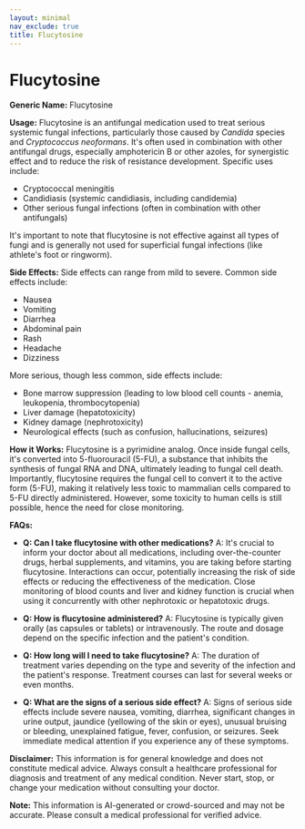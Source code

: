 ```yaml
---
layout: minimal
nav_exclude: true
title: Flucytosine
---
```


# Flucytosine

**Generic Name:** Flucytosine

**Usage:** Flucytosine is an antifungal medication used to treat serious systemic fungal infections, particularly those caused by *Candida* species and *Cryptococcus neoformans*. It's often used in combination with other antifungal drugs, especially amphotericin B or other azoles, for synergistic effect and to reduce the risk of resistance development.  Specific uses include:

* Cryptococcal meningitis
* Candidiasis (systemic candidiasis, including candidemia)
* Other serious fungal infections (often in combination with other antifungals)

It's important to note that flucytosine is not effective against all types of fungi and is generally not used for superficial fungal infections (like athlete's foot or ringworm).

**Side Effects:**  Side effects can range from mild to severe.  Common side effects include:

* Nausea
* Vomiting
* Diarrhea
* Abdominal pain
* Rash
* Headache
* Dizziness

More serious, though less common, side effects include:

* Bone marrow suppression (leading to low blood cell counts - anemia, leukopenia, thrombocytopenia)
* Liver damage (hepatotoxicity)
* Kidney damage (nephrotoxicity)
* Neurological effects (such as confusion, hallucinations, seizures)


**How it Works:** Flucytosine is a pyrimidine analog.  Once inside fungal cells, it's converted into 5-fluorouracil (5-FU), a substance that inhibits the synthesis of fungal RNA and DNA, ultimately leading to fungal cell death.  Importantly, flucytosine requires the fungal cell to convert it to the active form (5-FU), making it relatively less toxic to mammalian cells compared to 5-FU directly administered.  However, some toxicity to human cells is still possible, hence the need for close monitoring.

**FAQs:**

* **Q: Can I take flucytosine with other medications?** A:  It's crucial to inform your doctor about all medications, including over-the-counter drugs, herbal supplements, and vitamins, you are taking before starting flucytosine.  Interactions can occur, potentially increasing the risk of side effects or reducing the effectiveness of the medication.  Close monitoring of blood counts and liver and kidney function is crucial when using it concurrently with other nephrotoxic or hepatotoxic drugs.

* **Q: How is flucytosine administered?** A: Flucytosine is typically given orally (as capsules or tablets) or intravenously. The route and dosage depend on the specific infection and the patient's condition.

* **Q:  How long will I need to take flucytosine?** A: The duration of treatment varies depending on the type and severity of the infection and the patient's response. Treatment courses can last for several weeks or even months.

* **Q: What are the signs of a serious side effect?** A: Signs of serious side effects include severe nausea, vomiting, diarrhea, significant changes in urine output, jaundice (yellowing of the skin or eyes), unusual bruising or bleeding, unexplained fatigue, fever, confusion, or seizures. Seek immediate medical attention if you experience any of these symptoms.


**Disclaimer:** This information is for general knowledge and does not constitute medical advice. Always consult a healthcare professional for diagnosis and treatment of any medical condition.  Never start, stop, or change your medication without consulting your doctor.


**Note:** This information is AI-generated or crowd-sourced and may not be accurate. Please consult a medical professional for verified advice.